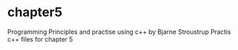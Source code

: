 # chapter5
Programming Principles and practise using c++ by Bjarne Stroustrup
Practis c++ files for chapter 5
